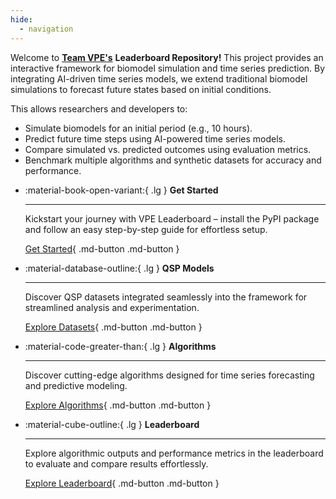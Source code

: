 ```yaml
---
hide:
  - navigation
---
```


Welcome to [**Team VPE's**](https://github.com/VirtualPatientEngine) **Leaderboard Repository!** This project provides an interactive framework for biomodel simulation and time series prediction. By integrating AI-driven time series models, we extend traditional biomodel simulations to forecast future states based on initial conditions.

This allows researchers and developers to:

- Simulate biomodels for an initial period (e.g., 10 hours).
- Predict future time steps using AI-powered time series models.
- Compare simulated vs. predicted outcomes using evaluation metrics.
- Benchmark multiple algorithms and synthetic datasets for accuracy and performance.

<div class="grid cards" markdown>

-   :material-book-open-variant:{ .lg } __Get Started__

    ---

    Kickstart your journey with VPE Leaderboard – install the PyPI package and follow an easy step-by-step guide for effortless setup.

    [Get Started](user-guide){ .md-button .md-button }
    

-   :material-database-outline:{ .lg } __QSP Models__

    ---

    Discover QSP datasets integrated seamlessly into the framework for streamlined analysis and experimentation.

    [Explore Datasets](qspdataset){ .md-button .md-button }

-   :material-code-greater-than:{ .lg } __Algorithms__

    ---

    Discover cutting-edge algorithms designed for time series forecasting and predictive modeling.

    [Explore Algorithms](algorithms){ .md-button .md-button }

-   :material-cube-outline:{ .lg } __Leaderboard__

    ---

    Explore algorithmic outputs and performance metrics in the leaderboard to evaluate and compare results effortlessly.

    [Explore Leaderboard](leaderboard){ .md-button .md-button }



</div>
